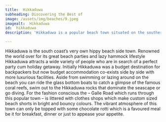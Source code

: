 ```yaml
---
title:  Hikkaduwa 
subheading: Discovering the Best of 
image: /assets/img/beaches/9.jpeg
imagealt:  Hikkaduwa 
id:  hikkaduwa
description: 'Hikkaduwa is a popular beach town situated on the southern coast of Sri Lanka. With its golden sand beaches, clear blue waters, and vibrant coral reefs, Hikkaduwa is a haven for surfers, snorkelers, and beach lovers alike. '

---
```



Hikkaduwa is the south coast’s very own hippy beach side town. Renowned the world over for its great beach parties and lazy hammock lifestyle Hikkaduwa attracts a wide variety of people who are in search of a perfect party cum holiday getaway. Initially Hikkaduwa was a budget destination for backpackers but now budget accommodation co-exists side by side with more luxurious facilities. Aside from swimming or lazing around on the beach you can ride the glass bottom boats to catch a glimpse of the famous coral reefs, swim out to the Hikkaduwa rocks that dominate the seascape or go diving. For the fashion conscious the – Galle Road which runs through this popular town – is littered with clothes shops which make custom sized beach shorts in bright and bouncy colours. The vibrant atmosphere of this town can only be topped with some chocolate rotti which is a favoured meal be it for breakfast, dinner or just to appease your appetite.


